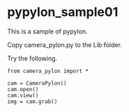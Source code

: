 # pypylon_sample01

This is a sample of pypylon.

Copy camera_pylon.py to the Lib folder.

Try the following.

```
from camera_pylon import *

cam = CameraPylon()
cam.open()
cam.view()
img = cam.grab()
```
